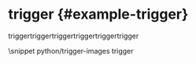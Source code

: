 # trigger {#example-trigger}

triggertriggertriggertriggertriggertrigger

\snippet python/trigger-images trigger
